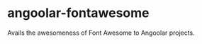 angoolar-fontawesome
====================

Avails the awesomeness of Font Awesome to Angoolar projects.

